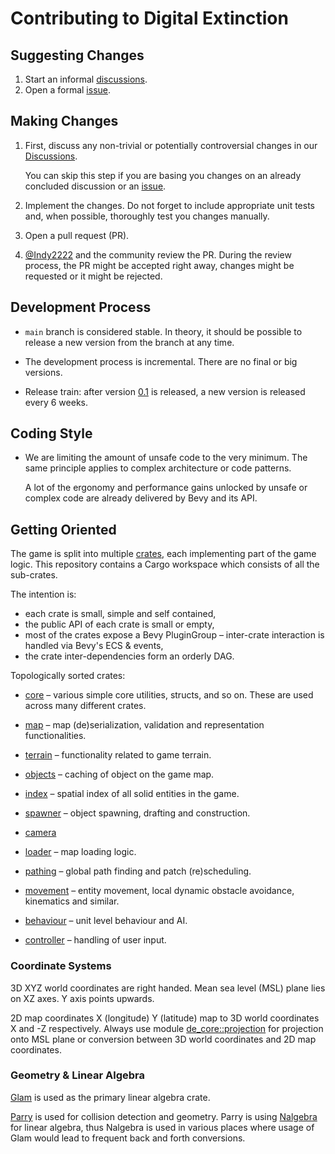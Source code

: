 # Contributing to Digital Extinction

## Suggesting Changes

1. Start an informal
   [discussions](https://github.com/DigitalExtinction/Game/discussions).
1. Open a formal [issue](https://github.com/DigitalExtinction/Game/issues).

## Making Changes

1. First, discuss any non-trivial or potentially controversial changes in our
   [Discussions](https://github.com/DigitalExtinction/Game/discussions).

   You can skip this step if you are basing you changes on an already concluded
   discussion or an [issue](https://github.com/DigitalExtinction/Game/issues).

1. Implement the changes. Do not forget to include appropriate unit tests and,
   when possible, thoroughly test you changes manually.

1. Open a pull request (PR).

1. [@Indy2222](https://github.com/Indy2222) and the community review the PR.
   During the review process, the PR might be accepted right away, changes
   might be requested or it might be rejected.

## Development Process

* `main` branch is considered stable. In theory, it should be possible to
  release a new version from the branch at any time.

* The development process is incremental. There are no final or big versions.

* Release train: after version
  [0.1](https://github.com/DigitalExtinction/Game/milestone/2) is released, a
  new version is released every 6 weeks.

## Coding Style

* We are limiting the amount of unsafe code to the very minimum. The same
  principle applies to complex architecture or code patterns.

  A lot of the ergonomy and performance gains unlocked by unsafe or complex
  code are already delivered by Bevy and its API.

## Getting Oriented

The game is split into multiple [crates](/crates), each implementing part of
the game logic. This repository contains a Cargo workspace which consists of
all the sub-crates.

The intention is:

* each crate is small, simple and self contained,
* the public API of each crate is small or empty,
* most of the crates expose a Bevy PluginGroup – inter-crate interaction is
  handled via Bevy's ECS & events,
* the crate inter-dependencies form an orderly DAG.

Topologically sorted crates:

* [core](/crates/core) – various simple core utilities, structs, and so on.
  These are used across many different crates.

* [map](/crates/map) – map (de)serialization, validation and representation
  functionalities.

* [terrain](/crates/terrain) – functionality related to game terrain.

* [objects](/crates/objects) – caching of object on the game map.

* [index](/crates/index) – spatial index of all solid entities in the game.

* [spawner](/crates/spawner) – object spawning, drafting and construction.

* [camera](/crates/camera)

* [loader](/crates/loader) – map loading logic.

* [pathing](/crates/pathing) – global path finding and patch (re)scheduling.

* [movement](/crates/movement) – entity movement, local dynamic obstacle
  avoidance, kinematics and similar.

* [behaviour](/crates/behaviour) – unit level behaviour and AI.

* [controller](/crates/controller) – handling of user input.

### Coordinate Systems

3D XYZ world coordinates are right handed. Mean sea level (MSL) plane lies on
XZ axes. Y axis points upwards.

2D map coordinates X (longitude) Y (latitude) map to 3D world coordinates X and
-Z respectively. Always use module
[de_core::projection](/crates/core/src/projection.rs) for projection onto MSL
plane or conversion between 3D world coordinates and 2D map coordinates.

### Geometry & Linear Algebra

[Glam](https://github.com/bitshifter/glam-rs) is used as the primary linear
algebra crate.

[Parry](https://github.com/dimforge/parry) is used for collision detection and
geometry. Parry is using [Nalgebra](https://github.com/dimforge/nalgebra) for
linear algebra, thus Nalgebra is used in various places where usage of Glam
would lead to frequent back and forth conversions.
